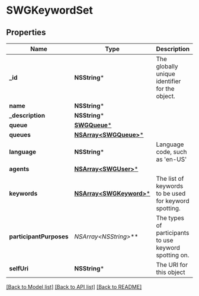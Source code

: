 # SWGKeywordSet

## Properties
Name | Type | Description | Notes
------------ | ------------- | ------------- | -------------
**_id** | **NSString*** | The globally unique identifier for the object. | [optional] 
**name** | **NSString*** |  | [optional] 
**_description** | **NSString*** |  | [optional] 
**queue** | [**SWGQueue***](SWGQueue.md) |  | [optional] 
**queues** | [**NSArray&lt;SWGQueue&gt;***](SWGQueue.md) |  | [optional] 
**language** | **NSString*** | Language code, such as &#39;en-US&#39; | 
**agents** | [**NSArray&lt;SWGUser&gt;***](SWGUser.md) |  | [optional] 
**keywords** | [**NSArray&lt;SWGKeyword&gt;***](SWGKeyword.md) | The list of keywords to be used for keyword spotting. | 
**participantPurposes** | **NSArray&lt;NSString*&gt;*** | The types of participants to use keyword spotting on. | 
**selfUri** | **NSString*** | The URI for this object | [optional] 

[[Back to Model list]](../README.md#documentation-for-models) [[Back to API list]](../README.md#documentation-for-api-endpoints) [[Back to README]](../README.md)


